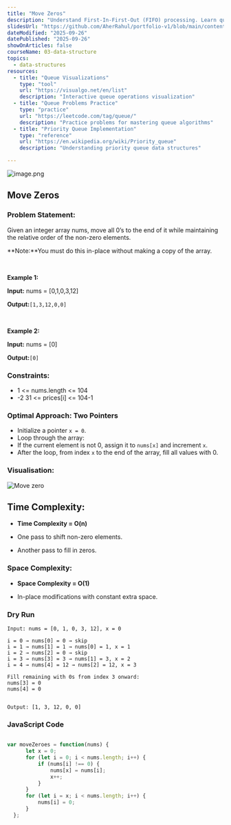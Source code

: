 ```yaml
---
title: "Move Zeros"
description: "Understand First-In-First-Out (FIFO) processing. Learn queue operations, circular queues, priority queues, deques, and queue applications in algorithms and system design."
slidesUrl: "https://github.com/AherRahul/portfolio-v1/blob/main/content/articles"
dateModified: "2025-09-26"
datePublished: "2025-09-26"
showOnArticles: false
courseName: 03-data-structure
topics:
  - data-structures
resources:
  - title: "Queue Visualizations"
    type: "tool"
    url: "https://visualgo.net/en/list"
    description: "Interactive queue operations visualization"
  - title: "Queue Problems Practice"
    type: "practice"
    url: "https://leetcode.com/tag/queue/"
    description: "Practice problems for mastering queue algorithms"
  - title: "Priority Queue Implementation"
    type: "reference"
    url: "https://en.wikipedia.org/wiki/Priority_queue"
    description: "Understanding priority queue data structures"

---
```


![image.png](https://res.cloudinary.com/duojkrgue/image/upload/v1758777256/Portfolio/dsa/Data_Structure_and_algorithms_xibaur.png)


Move Zeros 
-----------------

### Problem Statement:

Given an integer array nums, move all 0’s to the end of it while maintaining the relative order of the non-zero elements.

**Note:**You must do this in-place without making a copy of the array.

<br />

**Example 1:**

**Input:** nums = \[0,1,0,3,12\]

**Output:**`[1,3,12,0,0]`

<br />

**Example 2:**

**Input:** nums = \[0\]

**Output:**`[0]`

### Constraints:

*   1 <= nums.length <= 104
*   \-2 31 <= prices\[i\] <= 104\-1

### Optimal Approach: Two Pointers

*   Initialize a pointer `x = 0`.
*   Loop through the array:
*   If the current element is not 0, assign it to `nums[x]` and increment `x`.
*   After the loop, from index `x` to the end of the array, fill all values with 0.

### Visualisation:

![Move zero](https://namastedev.com/blog/wp-content/uploads/2025/06/Screenshot-2025-06-28-at-8.46.31 PM.png)

## Time Complexity:

*   **Time Complexity = O(n)**
    
*   One pass to shift non-zero elements.
*   Another pass to fill in zeros.

### Space Complexity:

*   **Space Complexity = O(1)**
    
*   In-place modifications with constant extra space.

### Dry Run

```
Input: nums = [0, 1, 0, 3, 12], x = 0

i = 0 → nums[0] = 0 → skip
i = 1 → nums[1] = 1 → nums[0] = 1, x = 1
i = 2 → nums[2] = 0 → skip
i = 3 → nums[3] = 3 → nums[1] = 3, x = 2
i = 4 → nums[4] = 12 → nums[2] = 12, x = 3

Fill remaining with 0s from index 3 onward:
nums[3] = 0
nums[4] = 0
  

Output: [1, 3, 12, 0, 0]
```

### JavaScript Code

```javascript

var moveZeroes = function(nums) {
      let x = 0;
      for (let i = 0; i < nums.length; i++) {
          if (nums[i] !== 0) {
              nums[x] = nums[i];
              x++;
          }
      }
      for (let i = x; i < nums.length; i++) {
          nums[i] = 0;
      }
  };
    
```
